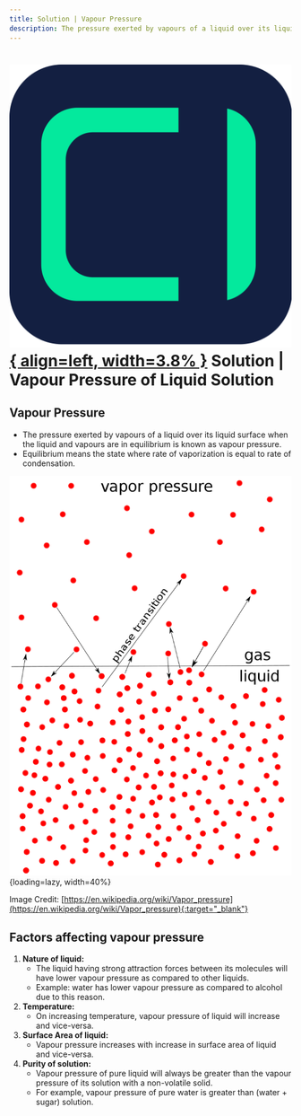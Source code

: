```yaml
---
title: Solution | Vapour Pressure
description: The pressure exerted by vapours of a liquid over its liquid surface when the liquid and vapours are in equilibrium is known as vapour pressure.
---
```


# [![ChemistryEdu Logo](../../images/favicon.svg){ align=left, width=3.8% }](../../index.md)  Solution | Vapour Pressure of Liquid Solution

## Vapour Pressure

* The pressure exerted by vapours of a liquid over its liquid surface when the liquid and vapours are in equilibrium is known as vapour pressure.
* Equilibrium means the state where rate of vaporization is equal to rate of condensation.

![Vapour Pressure image from wikipedia](images/vapor_pressure.png){loading=lazy, width=40%}

Image Credit: [https://en.wikipedia.org/wiki/Vapor_pressure](https://en.wikipedia.org/wiki/Vapor_pressure){:target="_blank"}

## Factors affecting vapour pressure

1. **Nature of liquid:**
     * The liquid having strong attraction forces between its molecules will have lower vapour pressure as compared to other liquids.
     * Example: water has lower vapour pressure as compared to alcohol due to this reason.
2. **Temperature:**
     * On increasing temperature, vapour pressure of liquid will increase and vice-versa.
3. **Surface Area of liquid:**
     * Vapour pressure increases with increase in surface area of liquid and vice-versa.
4. **Purity of solution:**
     * Vapour pressure of pure liquid will always be greater than the vapour pressure of its solution with a non-volatile solid.
     * For example, vapour pressure of pure water is greater than (water + sugar) solution.
